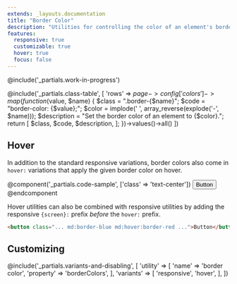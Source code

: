 ```yaml
---
extends: _layouts.documentation
title: "Border Color"
description: "Utilities for controlling the color of an element's borders."
features:
  responsive: true
  customizable: true
  hover: true
  focus: false
---
```


@include('_partials.work-in-progress')

@include('_partials.class-table', [
  'rows' => $page->config['colors']->map(function ($value, $name) {
    $class = ".border-{$name}";
    $code = "border-color: {$value};";
    $color = implode(' ', array_reverse(explode('-', $name)));
    $description = "Set the border color of an element to {$color}.";
    return [
      $class,
      $code,
      $description,
    ];
  })->values()->all()
])

## Hover

In addition to the standard responsive variations, border colors also come in `hover:` variations that apply the given border color on hover.

@component('_partials.code-sample', ['class' => 'text-center'])
<button class="border-2 border-blue hover:border-red bg-transparent text-blue-dark hover:text-red-dark py-2 px-4 font-semibold rounded">
  Button
</button>
@endcomponent

Hover utilities can also be combined with responsive utilities by adding the responsive `{screen}:` prefix *before* the `hover:` prefix.

```html
<button class="... md:border-blue md:hover:border-red ...">Button</button>
```

## Customizing

@include('_partials.variants-and-disabling', [
    'utility' => [
        'name' => 'border color',
        'property' => 'borderColors',
    ],
    'variants' => [
        'responsive',
        'hover',
    ],
])
